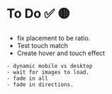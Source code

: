 # To Do ✅ 🟡
- fix placement to be ratio.
- Test touch match 
- Create hover and touch effect
~~~
- dynamic mobile vs desktop
- wait for images to load. 
- fade in all
- fade in directions.